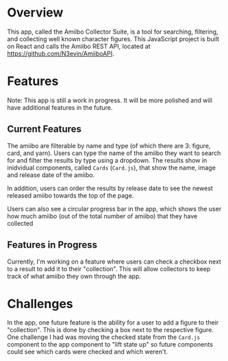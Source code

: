 # Overview

This app, called the Amiibo Collector Suite, is a tool for searching, filtering, and collecting well known character figures. This JavaScript project is built on React and calls the Amiibo REST API, located at https://github.com/N3evin/AmiiboAPI.

# Features

Note: This app is still a work in progress. It will be more polished and will have additional features in the future.

## Current Features

The amiibo are filterable by name and type (of which there are 3: figure, card, and yarn). Users can type the name of the amiibo they want to search for and filter the results by type using a dropdown. The results show in inidvidual components, called `Cards` (`Card.js`), that show the name, image and release date of the amiibo. 

In addition, users can order the results by release date to see the newest released amiibo towards the top of the page.

Users can also see a circular progress bar in the app, which shows the user how much amiibo (out of the total number of amiibo) that they have collected 

## Features in Progress

Currently, I'm working on a feature where users can check a checkbox next to a result to add it to their "collection". This will allow collectors to keep track of what amiibo they own through the app.

# Challenges

In the app, one future feature is the ability for a user to add a figure to their "collection". This is done by checking a box next to the respective figure. One challenge I had was moving the checked state from the `Card.js` component to the app component to "lift state up" so future components could see which cards were checked and which weren't.

